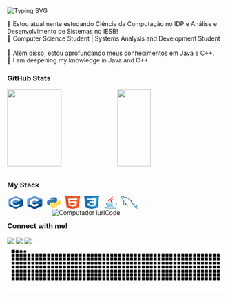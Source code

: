 ![Typing SVG](https://readme-typing-svg.demolab.com?font=Courier+New&weight=600&size=25&pause=1000&color=72f08f&random=false&width=435&height=48&lines=Olá%2C+eu+sou+o+Lucas+Fiche!+%F0%9F%90%9F) 

🔭 Estou atualmente estudando Ciência da Computação no IDP e Análise e Desenvolvimento de Sistemas no IESB!
<br>
🚩 Computer Science Student | Systems Analysis and Development Student
<br>
<br>
🌱 Além disso, estou aprofundando meus conhecimentos em Java e C++.
<br>
🚩 I am deepening my knowledge in Java and C++.
<br>

<!--
**Lucas-Fiche/Lucas-Fiche** is a ✨ _special_ ✨ repository because its `README.md` (this file) appears on your GitHub profile.

Here are some ideas to get you started:

- 
- 
- 👯 I’m looking to collaborate on ...
- 🤔 I’m looking for help with ...
- 💬 Ask me about ...
- 📫 How to reach me: ...
- 😄 Pronouns: ...
- ⚡ Fun fact: ...
-->

### GitHub Stats
<div> 
  <img width="50%" height="180em" src="https://github-readme-stats.vercel.app/api?username=Lucas-Fiche&show_icons=true&hide_title=true&count_private=true&include_all_commits=true&hide=prs&theme=dark"\>
  <img width="39%" height="180em" src= "https://github-readme-stats.vercel.app/api/top-langs/?username=Lucas-Fiche&layout=compact&theme=dark"\>
</div>

##

### My Stack
<div style="display: inline_block">
  <img align="center" alt="Lucas-C" height="30" width="40" src="https://raw.githubusercontent.com/devicons/devicon/master/icons/c/c-original.svg">
  <img align="center" alt="Lucas-Cplusplus" height="30" width="40" src="https://raw.githubusercontent.com/devicons/devicon/master/icons/cplusplus/cplusplus-original.svg">
  <img align="center" alt="Lucas-Python" height="30" width="40" src="https://raw.githubusercontent.com/devicons/devicon/master/icons/python/python-original.svg">
  <img align="center" alt="Lucas-HTML" height="30" width="40" src="https://raw.githubusercontent.com/devicons/devicon/master/icons/html5/html5-original.svg">
  <img align="center" alt="Lucas-CSS" height="30" width="40" src="https://raw.githubusercontent.com/devicons/devicon/master/icons/css3/css3-original.svg">
  <img align="center" alt="Lucas-Java" height="30" width="40" src="https://raw.githubusercontent.com/devicons/devicon/master/icons/java/java-original.svg">
  <img align="center" alt="Lucas-MySQL" height="30" width="40" src="https://raw.githubusercontent.com/devicons/devicon/master/icons/mysql/mysql-original.svg">
  <img src="https://raw.githubusercontent.com/MicaelliMedeiros/micaellimedeiros/master/image/computer-illustration.png" min-width="400px" max-width="400px" width="400px" align="right" alt="Computador iuriCode">
</div>


##

### Connect with me!
<div> 
  <a href = "mailto:lucas.fiche.u.borges@gmail.com"><img src="https://img.shields.io/badge/-Gmail-%23333?style=for-the-badge&logo=gmail&logoColor=white" ></a>
  <a href="https://instagram.com/lucas_fiche_"><img src="https://img.shields.io/badge/-Instagram-%23E4405F?style=for-the-badge&logo=instagram&logoColor=white"></a> 
  <a href="https://www.linkedin.com/in/lucas-fiche-76aa24201"><img src="https://img.shields.io/badge/-LinkedIn-%230077B5?style=for-the-badge&logo=linkedin&logoColor=white"></a> 
</div>

<picture align="center">
  <source media="(prefers-color-scheme: dark)" srcset="https://raw.githubusercontent.com/Lucas-Fiche/Lucas-Fiche/output/github-contribution-grid-snake-dark.svg">
  <source media="(prefers-color-scheme: light)" srcset="https://raw.githubusercontent.com/Lucas-Fiche/Lucas-Fiche/output/github-contribution-grid-snake-dark.svg">
  <img align="center" alt="github contribution grid snake animation" src="https://raw.githubusercontent.com/Lucas-Fiche/Lucas-Fiche/output/github-contribution-grid-snake.svg">
</picture>
